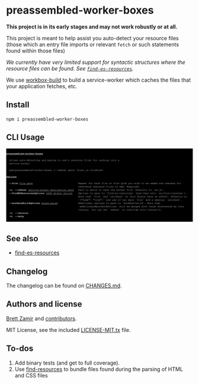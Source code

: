 # preassembled-worker-boxes

**This project is in its early stages and may not work robustly or at all.**

This project is meant to help assist you auto-detect your resource files
(those which an entry file imports or relevant `fetch` or such statements
found within those files)

*We currently have very limited support for syntactic structures*
*where the resource files can be found. See [`find-es-resources`](https://github.com/brettz9/find-es-resources).*

We use
[workbox-build](https://developers.google.com/web/tools/workbox/reference-docs/latest/module-workbox-build)
to build a service-worker which caches the files that your application
fetches, etc.

## Install

```shell
npm i preassembled-worker-boxes
```

## CLI Usage

![badges/cli.svg](./badges/cli.svg)

## See also

- [find-es-resources](https://github.com/brettz9/find-es-resources)

## Changelog

The changelog can be found on [CHANGES.md](./CHANGES.md).

## Authors and license

[Brett Zamir](http://brett-zamir.me/) and
[contributors](https://github.com/brettz9/preassembled-worker-boxes/graphs/contributors).

MIT License, see the included [LICENSE-MIT.tx](LICENSE-MIT.txt) file.

## To-dos

1. Add binary tests (and get to full coverage).
1. Use [find-resources](https://www.npmjs.com/package/find-resources) to
    bundle files found during the parsing of HTML and CSS files
